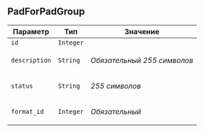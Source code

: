 
## PadForPadGroup


<table>
    <thead>
        <tr><th>Параметр</th><th>Тип</th><th>Значение</th></tr>
    </thead>
    <tbody>
        <tr>
            <td><code>id</code></td>
            <td><code>Integer</code></td>
            <td></td>
        </tr><tr>
            <td><code>description</code></td>
            <td><code>String</code></td>
            <td><p><em>Обязательный</em> <em>255 символов</em> </p></td>
        </tr><tr>
            <td><code>status</code></td>
            <td><code>String</code></td>
            <td><p><em>255 символов</em> </p></td>
        </tr><tr>
            <td><code>format_id</code></td>
            <td><code>Integer</code></td>
            <td><p><em>Обязательный</em> </p></td>
        </tr>
    </tbody>
</table>